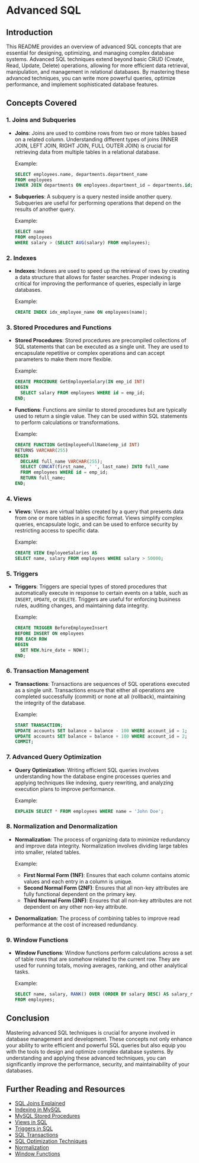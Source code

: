 # Advanced SQL

## Introduction

This README provides an overview of advanced SQL concepts that are essential for designing, optimizing, and managing complex database systems. Advanced SQL techniques extend beyond basic CRUD (Create, Read, Update, Delete) operations, allowing for more efficient data retrieval, manipulation, and management in relational databases. By mastering these advanced techniques, you can write more powerful queries, optimize performance, and implement sophisticated database features.

## Concepts Covered

### 1. **Joins and Subqueries**

- **Joins**: Joins are used to combine rows from two or more tables based on a related column. Understanding different types of joins (INNER JOIN, LEFT JOIN, RIGHT JOIN, FULL OUTER JOIN) is crucial for retrieving data from multiple tables in a relational database.
  
  Example:
  ```sql
  SELECT employees.name, departments.department_name
  FROM employees
  INNER JOIN departments ON employees.department_id = departments.id;
  ```

- **Subqueries**: A subquery is a query nested inside another query. Subqueries are useful for performing operations that depend on the results of another query.
  
  Example:
  ```sql
  SELECT name
  FROM employees
  WHERE salary > (SELECT AVG(salary) FROM employees);
  ```

### 2. **Indexes**

- **Indexes**: Indexes are used to speed up the retrieval of rows by creating a data structure that allows for faster searches. Proper indexing is critical for improving the performance of queries, especially in large databases.
  
  Example:
  ```sql
  CREATE INDEX idx_employee_name ON employees(name);
  ```

### 3. **Stored Procedures and Functions**

- **Stored Procedures**: Stored procedures are precompiled collections of SQL statements that can be executed as a single unit. They are used to encapsulate repetitive or complex operations and can accept parameters to make them more flexible.
  
  Example:
  ```sql
  CREATE PROCEDURE GetEmployeeSalary(IN emp_id INT)
  BEGIN
    SELECT salary FROM employees WHERE id = emp_id;
  END;
  ```

- **Functions**: Functions are similar to stored procedures but are typically used to return a single value. They can be used within SQL statements to perform calculations or transformations.
  
  Example:
  ```sql
  CREATE FUNCTION GetEmployeeFullName(emp_id INT)
  RETURNS VARCHAR(255)
  BEGIN
    DECLARE full_name VARCHAR(255);
    SELECT CONCAT(first_name, ' ', last_name) INTO full_name
    FROM employees WHERE id = emp_id;
    RETURN full_name;
  END;
  ```

### 4. **Views**

- **Views**: Views are virtual tables created by a query that presents data from one or more tables in a specific format. Views simplify complex queries, encapsulate logic, and can be used to enforce security by restricting access to specific data.
  
  Example:
  ```sql
  CREATE VIEW EmployeeSalaries AS
  SELECT name, salary FROM employees WHERE salary > 50000;
  ```

### 5. **Triggers**

- **Triggers**: Triggers are special types of stored procedures that automatically execute in response to certain events on a table, such as `INSERT`, `UPDATE`, or `DELETE`. Triggers are useful for enforcing business rules, auditing changes, and maintaining data integrity.
  
  Example:
  ```sql
  CREATE TRIGGER BeforeEmployeeInsert
  BEFORE INSERT ON employees
  FOR EACH ROW
  BEGIN
    SET NEW.hire_date = NOW();
  END;
  ```

### 6. **Transaction Management**

- **Transactions**: Transactions are sequences of SQL operations executed as a single unit. Transactions ensure that either all operations are completed successfully (commit) or none at all (rollback), maintaining the integrity of the database.
  
  Example:
  ```sql
  START TRANSACTION;
  UPDATE accounts SET balance = balance - 100 WHERE account_id = 1;
  UPDATE accounts SET balance = balance + 100 WHERE account_id = 2;
  COMMIT;
  ```

### 7. **Advanced Query Optimization**

- **Query Optimization**: Writing efficient SQL queries involves understanding how the database engine processes queries and applying techniques like indexing, query rewriting, and analyzing execution plans to improve performance.
  
  Example:
  ```sql
  EXPLAIN SELECT * FROM employees WHERE name = 'John Doe';
  ```

### 8. **Normalization and Denormalization**

- **Normalization**: The process of organizing data to minimize redundancy and improve data integrity. Normalization involves dividing large tables into smaller, related tables.
  
  Example:
  - **First Normal Form (1NF)**: Ensures that each column contains atomic values and each entry in a column is unique.
  - **Second Normal Form (2NF)**: Ensures that all non-key attributes are fully functional dependent on the primary key.
  - **Third Normal Form (3NF)**: Ensures that all non-key attributes are not dependent on any other non-key attribute.

- **Denormalization**: The process of combining tables to improve read performance at the cost of increased redundancy.

### 9. **Window Functions**

- **Window Functions**: Window functions perform calculations across a set of table rows that are somehow related to the current row. They are used for running totals, moving averages, ranking, and other analytical tasks.
  
  Example:
  ```sql
  SELECT name, salary, RANK() OVER (ORDER BY salary DESC) AS salary_rank
  FROM employees;
  ```

## Conclusion

Mastering advanced SQL techniques is crucial for anyone involved in database management and development. These concepts not only enhance your ability to write efficient and powerful SQL queries but also equip you with the tools to design and optimize complex database systems. By understanding and applying these advanced techniques, you can significantly improve the performance, security, and maintainability of your databases.

## Further Reading and Resources

- [SQL Joins Explained](https://www.sqlshack.com/sql-join-an-overview/)
- [Indexing in MySQL](https://dev.mysql.com/doc/refman/8.0/en/optimization-indexes.html)
- [MySQL Stored Procedures](https://dev.mysql.com/doc/refman/8.0/en/stored-procedures.html)
- [Views in SQL](https://www.sqltutorial.org/sql-views/)
- [Triggers in SQL](https://www.sqlservertutorial.net/sql-server-triggers/)
- [SQL Transactions](https://www.w3schools.com/sql/sql_transaction.asp)
- [SQL Optimization Techniques](https://www.databasejournal.com/features/mssql/sql-query-optimization-techniques.html)
- [Normalization](https://www.essentialsql.com/get-ready-to-learn-sql-database-normalization-explained-in-simple-english/)
- [Window Functions](https://www.postgresql.org/docs/current/tutorial-window.html)
